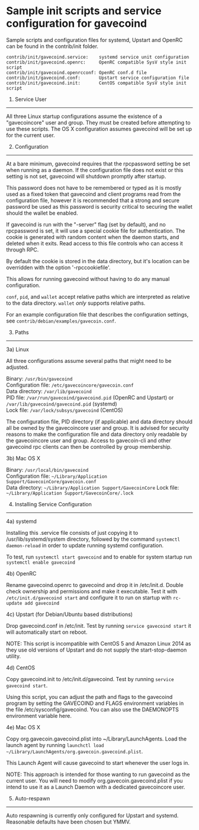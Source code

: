 Sample init scripts and service configuration for gavecoind
==========================================================

Sample scripts and configuration files for systemd, Upstart and OpenRC
can be found in the contrib/init folder.

    contrib/init/gavecoind.service:    systemd service unit configuration
    contrib/init/gavecoind.openrc:     OpenRC compatible SysV style init script
    contrib/init/gavecoind.openrcconf: OpenRC conf.d file
    contrib/init/gavecoind.conf:       Upstart service configuration file
    contrib/init/gavecoind.init:       CentOS compatible SysV style init script

1. Service User
---------------------------------

All three Linux startup configurations assume the existence of a "gavecoincore" user
and group.  They must be created before attempting to use these scripts.
The OS X configuration assumes gavecoind will be set up for the current user.

2. Configuration
---------------------------------

At a bare minimum, gavecoind requires that the rpcpassword setting be set
when running as a daemon.  If the configuration file does not exist or this
setting is not set, gavecoind will shutdown promptly after startup.

This password does not have to be remembered or typed as it is mostly used
as a fixed token that gavecoind and client programs read from the configuration
file, however it is recommended that a strong and secure password be used
as this password is security critical to securing the wallet should the
wallet be enabled.

If gavecoind is run with the "-server" flag (set by default), and no rpcpassword is set,
it will use a special cookie file for authentication. The cookie is generated with random
content when the daemon starts, and deleted when it exits. Read access to this file
controls who can access it through RPC.

By default the cookie is stored in the data directory, but it's location can be overridden
with the option '-rpccookiefile'.

This allows for running gavecoind without having to do any manual configuration.

`conf`, `pid`, and `wallet` accept relative paths which are interpreted as
relative to the data directory. `wallet` *only* supports relative paths.

For an example configuration file that describes the configuration settings,
see `contrib/debian/examples/gavecoin.conf`.

3. Paths
---------------------------------

3a) Linux

All three configurations assume several paths that might need to be adjusted.

Binary:              `/usr/bin/gavecoind`  
Configuration file:  `/etc/gavecoincore/gavecoin.conf`  
Data directory:      `/var/lib/gavecoind`  
PID file:            `/var/run/gavecoind/gavecoind.pid` (OpenRC and Upstart) or `/var/lib/gavecoind/gavecoind.pid` (systemd)  
Lock file:           `/var/lock/subsys/gavecoind` (CentOS)  

The configuration file, PID directory (if applicable) and data directory
should all be owned by the gavecoincore user and group.  It is advised for security
reasons to make the configuration file and data directory only readable by the
gavecoincore user and group.  Access to gavecoin-cli and other gavecoind rpc clients
can then be controlled by group membership.

3b) Mac OS X

Binary:              `/usr/local/bin/gavecoind`  
Configuration file:  `~/Library/Application Support/GavecoinCore/gavecoin.conf`  
Data directory:      `~/Library/Application Support/GavecoinCore`
Lock file:           `~/Library/Application Support/GavecoinCore/.lock`

4. Installing Service Configuration
-----------------------------------

4a) systemd

Installing this .service file consists of just copying it to
/usr/lib/systemd/system directory, followed by the command
`systemctl daemon-reload` in order to update running systemd configuration.

To test, run `systemctl start gavecoind` and to enable for system startup run
`systemctl enable gavecoind`

4b) OpenRC

Rename gavecoind.openrc to gavecoind and drop it in /etc/init.d.  Double
check ownership and permissions and make it executable.  Test it with
`/etc/init.d/gavecoind start` and configure it to run on startup with
`rc-update add gavecoind`

4c) Upstart (for Debian/Ubuntu based distributions)

Drop gavecoind.conf in /etc/init.  Test by running `service gavecoind start`
it will automatically start on reboot.

NOTE: This script is incompatible with CentOS 5 and Amazon Linux 2014 as they
use old versions of Upstart and do not supply the start-stop-daemon utility.

4d) CentOS

Copy gavecoind.init to /etc/init.d/gavecoind. Test by running `service gavecoind start`.

Using this script, you can adjust the path and flags to the gavecoind program by
setting the GAVECOIND and FLAGS environment variables in the file
/etc/sysconfig/gavecoind. You can also use the DAEMONOPTS environment variable here.

4e) Mac OS X

Copy org.gavecoin.gavecoind.plist into ~/Library/LaunchAgents. Load the launch agent by
running `launchctl load ~/Library/LaunchAgents/org.gavecoin.gavecoind.plist`.

This Launch Agent will cause gavecoind to start whenever the user logs in.

NOTE: This approach is intended for those wanting to run gavecoind as the current user.
You will need to modify org.gavecoin.gavecoind.plist if you intend to use it as a
Launch Daemon with a dedicated gavecoincore user.

5. Auto-respawn
-----------------------------------

Auto respawning is currently only configured for Upstart and systemd.
Reasonable defaults have been chosen but YMMV.
